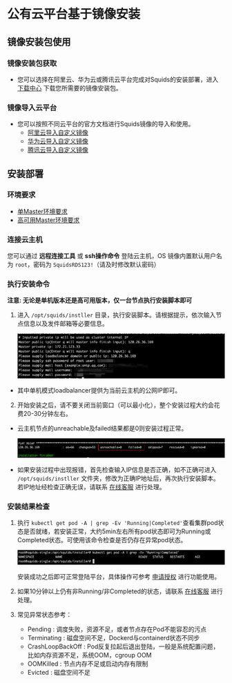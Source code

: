 # 公有云平台基于镜像安装

## 镜像安装包使用

### 镜像安装包获取

* 您可以选择在阿里云、华为云或腾讯云平台完成对Squids的安装部署，进入 [下载中心](http://squids.cn/download) 下载您所需要的镜像安装包。

### 镜像导入云平台

* 您可以按照不同云平台的官方文档进行Squids镜像的导入和使用。
    * [阿里云导入自定义镜像](https://help.aliyun.com/document_detail/25464.html)
    * [华为云导入自定义镜像](https://support.huaweicloud.com/usermanual-ims/zh-cn_topic_0030713191.html)
    * [腾讯云导入自定义镜像](https://cloud.tencent.com/document/product/213/4945)

## 安装部署

### 环境要求

* [单Master环境要求](single-master-requirement.md)
* [高可用Master环境要求](highly-available-cluster-requirement.md)

### 连接云主机

您可以通过 **远程连接工具** 或 **ssh操作命令** 登陆云主机，OS 镜像内置默认用户名为 `root`，密码为 `SquidsRDS123!`（请及时修改默认密码）

### 执行安装命令

**注意: 无论是单机版本还是高可用版本，仅一台节点执行安装脚本即可**

1. 进入 `/opt/squids/instller` 目录，执行安装脚本。请根据提示，依次输入节点信息以及发件邮箱等必要信息。

   ![img.png](./img/bash-install.png)

* 其中单机模式loadbalancer提供为当前云主机的公网IP即可。

2. 开始安装之后，请不要关闭当前窗口（可以最小化），整个安装过程大约会花费20-30分钟左右。

* 云主机节点的unreachable及failed结果都是0则安装过程正常。

  ![img.png](./img/install-finished.png)

* 如果安装过程中出现报错，首先检查输入IP信息是否正确，如不正确可进入 `/opt/squids/instller` 文件夹，修改为正确IP地址后，再次执行安装脚本。 若IP地址经检查正确无误，请联系 [在线客服](#) 进行处理。

### 安装结果检查

1. 执行 `kubectl get pod -A | grep -Ev 'Running|Completed'`查看集群pod状态是否就绪，若安装正常，大约5min左右所有pod状态即可为Running或Completed状态。可使用该命令检查是否仍存在异常pod状态。

   ![img.png](./img/pod-check.png)

   安装成功之后即可正常登陆平台，具体操作可参考 [申请授权](apply-for-authorization.md) 进行功能使用。
2. 如果10分钟以上仍有非Running/非Completed的状态，请联系 [在线客服](#) 进行处理。
3. 常见异常状态参考：
    * Pending          : 调度失败，资源不足，或者节点存在Pod不能容忍的污点
    * Terminating      : 磁盘空间不足，Dockerd与containerd状态不同步
    * CrashLoopBackOff : Pod反复拉起后退出登陆，一般是系统配置问题，比如内存资源不足，系统OOM，cgroup OOM
    * OOMKilled        : 节点内存不足或启动内存有限制
    * Evicted          : 磁盘空间不足
